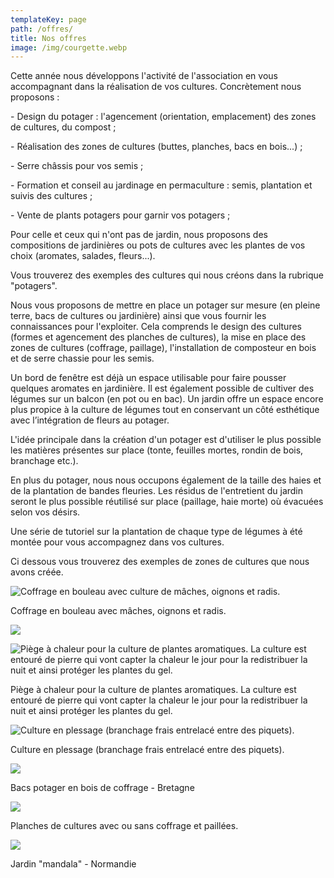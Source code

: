 ```yaml
---
templateKey: page
path: /offres/
title: Nos offres
image: /img/courgette.webp
---
```

Cette année nous développons l'activité de l'association en vous accompagnant dans la réalisation de vos cultures. Concrètement nous proposons : 

\- Design du potager : l'agencement (orientation, emplacement) des zones de cultures, du compost  ;

\- Réalisation des zones de cultures (buttes, planches, bacs en bois...) ; 

\- Serre châssis pour vos semis ;

\- Formation et conseil au jardinage en permaculture : semis, plantation et suivis des cultures ; 

\- Vente de plants potagers pour garnir vos potagers ;

Pour celle et ceux qui n'ont pas de jardin, nous proposons des compositions de jardinières ou pots de cultures avec les plantes de vos choix (aromates, salades, fleurs...). 

Vous trouverez des exemples des cultures qui nous créons dans la rubrique "potagers". 

Nous vous proposons de mettre en place un potager sur mesure (en pleine terre, bacs de cultures ou jardinière) ainsi que vous fournir les connaissances pour l'exploiter. Cela comprends le design des cultures (formes et agencement des planches de cultures), la mise en place des zones de cultures (coffrage, paillage), l'installation de composteur en bois et de serre chassie pour les semis.

Un bord de fenêtre est déjà un espace utilisable pour faire pousser quelques aromates en
jardinière. Il est également possible de cultiver des légumes sur un balcon (en pot ou en
bac).
Un jardin offre un espace encore plus propice à la culture de légumes tout en conservant un
côté esthétique avec l’intégration de fleurs au potager.

L'idée principale dans la création d'un potager est d'utiliser le plus possible les matières présentes sur place (tonte, feuilles mortes, rondin de bois, branchage etc.). 

En plus du potager, nous nous occupons également de la taille des haies et de la plantation de bandes fleuries. Les résidus de l'entretient du jardin seront le plus possible réutilisé sur place (paillage, haie morte) où évacuées selon vos désirs. 

Une série de tutoriel sur la plantation de chaque type de légumes à été montée pour vous accompagnez dans vos cultures. 

Ci dessous vous trouverez des exemples de zones de cultures que nous avons créée. 

![](/img/planche-bouleau.jpg "Coffrage en bouleau avec culture de mâches, oignons et radis.")

Coffrage en bouleau avec mâches, oignons et radis.

![](/img/culture-muret.jpg)

![](/img/cercle-d-aromatiques.jpg "Piège à chaleur pour la culture de plantes aromatiques. La culture est entouré de pierre qui vont capter la chaleur le jour pour la redistribuer la nuit et ainsi protéger les plantes du gel. ")

Piège à chaleur pour la culture de plantes aromatiques. La culture est entouré de pierre qui vont capter la chaleur le jour pour la redistribuer la nuit et ainsi protéger les plantes du gel. 

![](/img/zone-de-culture-plessage.jpg "Culture en plessage (branchage frais entrelacé entre des piquets). ")

Culture en plessage (branchage frais entrelacé entre des piquets). 

![](/img/130891546_151426039657313_1623318123570004091_n.jpg)

Bacs potager en bois de coffrage - Bretagne 

![](/img/zone-culture-2.jpg)

Planches de cultures avec ou sans coffrage et paillées.

![](/img/zone-de-culture-printemps-2020-3-.jpg)

Jardin "mandala" - Normandie